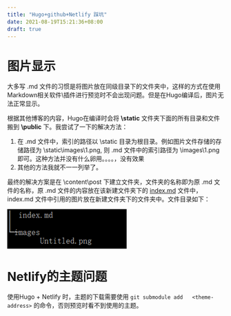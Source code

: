 ```yaml
---
title: "Hugo+github+Netlify 踩坑"
date: 2021-08-19T15:21:36+08:00
draft: true
---
```

# 图片显示

大多写 .md 文件的习惯是将图片放在同级目录下的文件夹中，这样的方式在使用Markdown相关软件\插件进行预览时不会出现问题。但是在Hugo编译后，图片无法正常显示。

根据其他博客的内容，Hugo在编译时会将 **\static** 文件夹下面的所有目录和文件搬到 **\public** 下。我尝试了一下的解决方法：

1. 在 .md 文件中，索引的路径以 \static 目录为根目录。例如图片文件存储的存储路径为 \static\images\1.png, 则 .md 文件中的索引路径为 \images\1.png即可。这种方法并没有什么卵用。。。。，没有效果
2. 其他的方法我就不一一列举了。

最终的解决方案是在 \content\post 下建立文件夹，文件夹的名称即为原 .md 文件的名称，原 .md 文件的内容放在该新建文件夹下的 [index.md](http://index.md) 文件中，index.md 文件中引用的图片放在新建文件夹下的文件夹中。文件目录如下：

![Untitled](pic/Untitled.png)

# Netlify的主题问题

使用Hugo + Netlify 时，主题的下载需要使用 `git submodule add   <theme-address>` 的命令，否则预览时看不到使用的主题。
